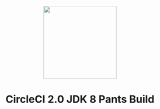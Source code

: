 <div align="center">
  <img width="200" height="200"
    src="https://cdn.worldvectorlogo.com/logos/circleci.svg">
  <h1>CircleCI 2.0 JDK 8 Pants Build </h1>
</div>

